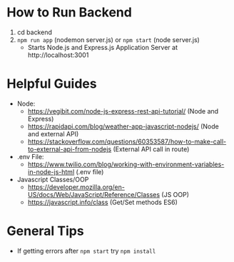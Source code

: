 # How to Run Backend
1. cd backend
2. `npm run app` (nodemon server.js) or `npm start` (node server.js)
    - Starts Node.js and Express.js Application Server at http://localhost:3001

# Helpful Guides
- Node:
    - https://vegibit.com/node-js-express-rest-api-tutorial/ (Node and Express)
    - https://rapidapi.com/blog/weather-app-javascript-nodejs/ (Node and external API)
    - https://stackoverflow.com/questions/60353587/how-to-make-call-to-external-api-from-nodejs (External API call in route)
- .env File:
    - https://www.twilio.com/blog/working-with-environment-variables-in-node-js-html (.env file)
- Javascript Classes/OOP
    - https://developer.mozilla.org/en-US/docs/Web/JavaScript/Reference/Classes (JS OOP)
    - https://javascript.info/class (Get/Set methods ES6)

# General Tips
- If getting errors after `npm start` try `npm install`
